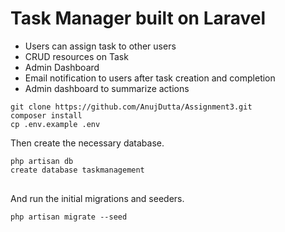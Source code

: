 <h1>Task Manager built on Laravel </h1>
<ul>
    <li>Users can assign task to other users</li>
    <li>CRUD resources on Task</li>
<li>Admin Dashboard</li>
<li>Email notification to users after task creation and completion</li>
    <li>Admin dashboard to summarize actions</li>
 </ul>
 
<div class="snippet-clipboard-content position-relative overflow-auto" data-snippet-clipboard-copy-content="git clone https://github.com/AnujDutta/Assignment3.git
composer install
cp .env.example .env
">
<pre><code>git clone https://github.com/AnujDutta/Assignment3.git
composer install
cp .env.example .env
</code></pre>
</div>
<p>Then create the necessary database.</p>
<div class="snippet-clipboard-content position-relative overflow-auto" data-snippet-clipboard-copy-content="php artisan db
create database blog
">
<pre>
<code>php artisan db
create database taskmanagement
</code>
</pre>
</div>
<p>And run the initial migrations and seeders.</p>
<div class="snippet-clipboard-content position-relative overflow-auto" data-snippet-clipboard-copy-content="php artisan migrate --seed
">
<pre><code>php artisan migrate --seed
</code></pre>
</div>
